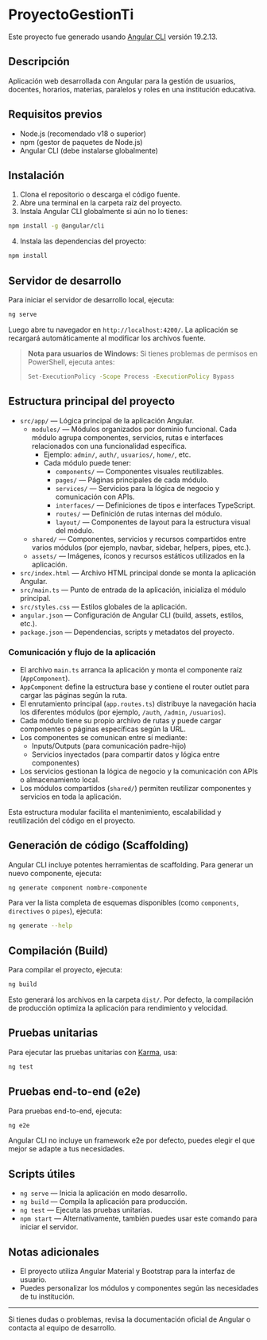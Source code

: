 # ProyectoGestionTi

Este proyecto fue generado usando [Angular CLI](https://github.com/angular/angular-cli) versión 19.2.13.

## Descripción

Aplicación web desarrollada con Angular para la gestión de usuarios, docentes, horarios, materias, paralelos y roles en una institución educativa.

## Requisitos previos

- Node.js (recomendado v18 o superior)
- npm (gestor de paquetes de Node.js)
- Angular CLI (debe instalarse globalmente)

## Instalación

1. Clona el repositorio o descarga el código fuente.
2. Abre una terminal en la carpeta raíz del proyecto.
3. Instala Angular CLI globalmente si aún no lo tienes:

```bash
npm install -g @angular/cli
```

4. Instala las dependencias del proyecto:

```bash
npm install
```

## Servidor de desarrollo

Para iniciar el servidor de desarrollo local, ejecuta:

```bash
ng serve
```

Luego abre tu navegador en `http://localhost:4200/`. La aplicación se recargará automáticamente al modificar los archivos fuente.

> **Nota para usuarios de Windows:**
> Si tienes problemas de permisos en PowerShell, ejecuta antes:
> 
> ```bash
> Set-ExecutionPolicy -Scope Process -ExecutionPolicy Bypass
> ```

## Estructura principal del proyecto

- `src/app/` — Lógica principal de la aplicación Angular.
  - `modules/` — Módulos organizados por dominio funcional. Cada módulo agrupa componentes, servicios, rutas e interfaces relacionados con una funcionalidad específica.
    - Ejemplo: `admin/`, `auth/`, `usuarios/`, `home/`, etc.
    - Cada módulo puede tener:
      - `components/` — Componentes visuales reutilizables.
      - `pages/` — Páginas principales de cada módulo.
      - `services/` — Servicios para la lógica de negocio y comunicación con APIs.
      - `interfaces/` — Definiciones de tipos e interfaces TypeScript.
      - `routes/` — Definición de rutas internas del módulo.
      - `layout/` — Componentes de layout para la estructura visual del módulo.
  - `shared/` — Componentes, servicios y recursos compartidos entre varios módulos (por ejemplo, navbar, sidebar, helpers, pipes, etc.).
  - `assets/` — Imágenes, íconos y recursos estáticos utilizados en la aplicación.
- `src/index.html` — Archivo HTML principal donde se monta la aplicación Angular.
- `src/main.ts` — Punto de entrada de la aplicación, inicializa el módulo principal.
- `src/styles.css` — Estilos globales de la aplicación.
- `angular.json` — Configuración de Angular CLI (build, assets, estilos, etc.).
- `package.json` — Dependencias, scripts y metadatos del proyecto.

### Comunicación y flujo de la aplicación

- El archivo `main.ts` arranca la aplicación y monta el componente raíz (`AppComponent`).
- `AppComponent` define la estructura base y contiene el router outlet para cargar las páginas según la ruta.
- El enrutamiento principal (`app.routes.ts`) distribuye la navegación hacia los diferentes módulos (por ejemplo, `/auth`, `/admin`, `/usuarios`).
- Cada módulo tiene su propio archivo de rutas y puede cargar componentes o páginas específicas según la URL.
- Los componentes se comunican entre sí mediante:
  - Inputs/Outputs (para comunicación padre-hijo)
  - Servicios inyectados (para compartir datos y lógica entre componentes)
- Los servicios gestionan la lógica de negocio y la comunicación con APIs o almacenamiento local.
- Los módulos compartidos (`shared/`) permiten reutilizar componentes y servicios en toda la aplicación.

Esta estructura modular facilita el mantenimiento, escalabilidad y reutilización del código en el proyecto.

## Generación de código (Scaffolding)

Angular CLI incluye potentes herramientas de scaffolding. Para generar un nuevo componente, ejecuta:

```bash
ng generate component nombre-componente
```

Para ver la lista completa de esquemas disponibles (como `components`, `directives` o `pipes`), ejecuta:

```bash
ng generate --help
```

## Compilación (Build)

Para compilar el proyecto, ejecuta:

```bash
ng build
```

Esto generará los archivos en la carpeta `dist/`. Por defecto, la compilación de producción optimiza la aplicación para rendimiento y velocidad.

## Pruebas unitarias

Para ejecutar las pruebas unitarias con [Karma](https://karma-runner.github.io), usa:

```bash
ng test
```

## Pruebas end-to-end (e2e)

Para pruebas end-to-end, ejecuta:

```bash
ng e2e
```

Angular CLI no incluye un framework e2e por defecto, puedes elegir el que mejor se adapte a tus necesidades.

## Scripts útiles

- `ng serve` — Inicia la aplicación en modo desarrollo.
- `ng build` — Compila la aplicación para producción.
- `ng test` — Ejecuta las pruebas unitarias.
- `npm start` — Alternativamente, también puedes usar este comando para iniciar el servidor.

## Notas adicionales

- El proyecto utiliza Angular Material y Bootstrap para la interfaz de usuario.
- Puedes personalizar los módulos y componentes según las necesidades de tu institución.

---

Si tienes dudas o problemas, revisa la documentación oficial de Angular o contacta al equipo de desarrollo.
